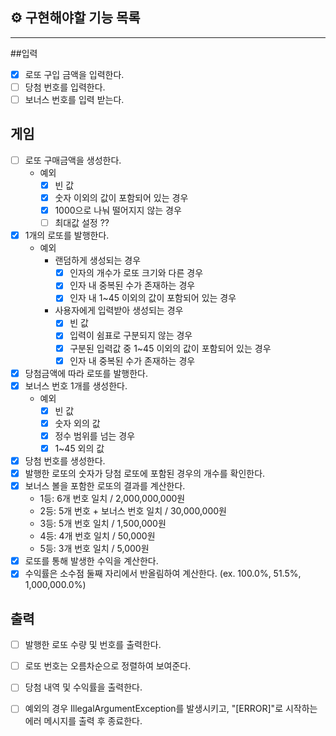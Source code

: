 ## ⚙ 구현해야할 기능 목록
<hr/>

##입력
- [x] 로또 구입 금액을 입력한다.  
- [ ] 당첨 번호를 입력한다.
- [ ] 보너스 번호를 입력 받는다.  

## 게임
- [ ] 로또 구매금액을 생성한다.
  - 예외
    -[x] 빈 값
    -[x] 숫자 이외의 값이 포함되어 있는 경우
    -[x] 1000으로 나눠 떨어지지 않는 경우
    -[ ] 최대값 설정 ??
- [x] 1개의 로또를 발행한다.
  - 예외
    - 랜덤하게 생성되는 경우
      - [x] 인자의 개수가 로또 크기와 다른 경우
      - [x] 인자 내 중복된 수가 존재하는 경우
      - [x] 인자 내 1~45 이외의 값이 포함되어 있는 경우
    - 사용자에게 입력받아 생성되는 경우
      - [x] 빈 값
      - [x] 입력이 쉼표로 구분되지 않는 경우
      - [x] 구분된 입력값 중 1~45 이외의 값이 포함되어 있는 경우
      - [x] 인자 내 중복된 수가 존재하는 경우

- [x] 당첨금액에 따라 로또를 발행한다.
- [x] 보너스 번호 1개를 생성한다.
  - 예외
    - [x] 빈 값
    - [x] 숫자 외의 값
    - [x] 정수 범위를 넘는 경우 
    - [x] 1~45 외의 값
- [x] 당첨 번호를 생성한다. 
- [x] 발행한 로또의 숫자가 당첨 로또에 포함된 경우의 개수를 확인한다.
- [x] 보너스 볼을 포함한 로또의 결과를 계산한다.
  - 1등: 6개 번호 일치 / 2,000,000,000원
  - 2등: 5개 번호 + 보너스 번호 일치 / 30,000,000원
  - 3등: 5개 번호 일치 / 1,500,000원
  - 4등: 4개 번호 일치 / 50,000원
  - 5등: 3개 번호 일치 / 5,000원
- [x] 로또를 통해 발생한 수익을 계산한다.
- [x] 수익률은 소수점 둘째 자리에서 반올림하여 계산한다. (ex. 100.0%, 51.5%, 1,000,000.0%)
    
## 출력
- [ ] 발행한 로또 수량 및 번호를 출력한다. 
- [ ] 로또 번호는 오름차순으로 정렬하여 보여준다.
- [ ] 당첨 내역 및 수익률을 출력한다.
- [ ] 예외의 경우 IllegalArgumentException를 발생시키고, "[ERROR]"로 시작하는 에러 메시지를 출력 후 종료한다. 


